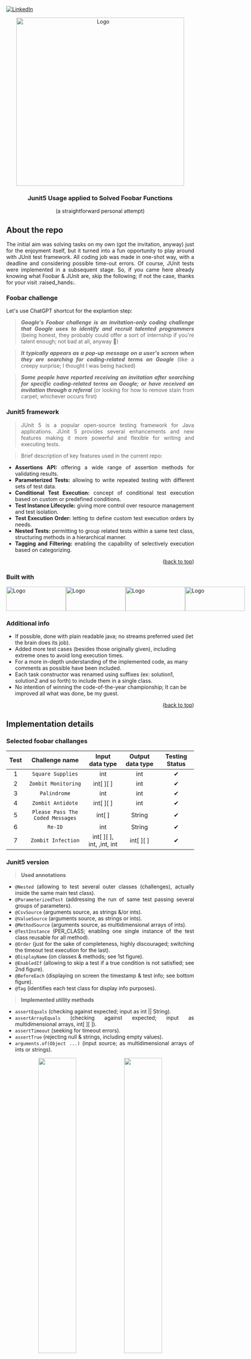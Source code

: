 [![LinkedIn][linkedin-shield]][linkedin-url]

<!-- PROJECT LOGO -->
<div align="center">
  <a align="center">
    <img src="https://user-images.githubusercontent.com/53323058/273491246-3129bbb6-670a-49dc-a43c-87937bca67a2.png" alt="Logo" width="450">
  </a>
  <h3 align="center">Junit5 Usage applied to Solved Foobar Functions</h3>
  <p align="center">
     (a straightforward personal attempt)
  </p>
</div>

<!-- ABOUT THE REPO -->
## About the repo

<div align="justify">
The initial aim was solving tasks on my own (got the invitation, anyway) just for the enjoyment itself, but it turned into a fun opportunity to play around with JUnit test framework. All coding job was made in one-shot way, with a deadline and considering possible time-out errors. Of course, JUnit tests were implemented in a subsequent stage. So, if you came here already knowing what Foobar & JUnit are, skip the following; if not the case, thanks for your visit :raised_hands:.
  
### Foobar challenge

  Let's use ChatGPT shortcut for the explantion step: 
  
> **_Google's Foobar challenge is an invitation-only coding challenge that Google uses to identify and recruit talented programmers_** (being honest, they probably could offer a sort of internship if you're talent enough; not bad at all, anyway :muscle:)

> **_It typically appears as a pop-up message on a user's screen when they are searching for coding-related terms on Google_** (like a creepy surprise; I thought I was being hacked)

> **_Some people have reported receiving an invitation after searching for specific coding-related terms on Google; or have received an invitation through a referral_** (or looking for how to remove stain from carpet; whichever occurs first)

### Junit5 framework

> JUnit 5 is a popular open-source testing framework for Java applications. JUnit 5 provides several enhancements and new features making it more powerful and flexible for writing and executing tests.

> Brief description of key features used in the current repo:

* **Assertions API:** offering a wide range of assertion methods for validating results.
* **Parameterized Tests:** allowing to write repeated testing with different sets of test data.
* **Conditional Test Execution:** concept of conditional test execution based on custom or predefined conditions.
* **Test Instance Lifecycle:** giving more control over resource management and test isolation.
* **Test Execution Order:** letting to define custom test execution orders by needs.
* **Nested Tests:** permitting to group related tests within a same test class, structuring methods in a hierarchical manner.
* **Tagging and Filtering:** enabling the capability of selectively execution based on categorizing.

</div>

<p align="right">(<a href="#readme-top">back to top</a>)</p>

### Built with

<div style="display: flex; flex-direction: row; align=center">
  <a href="https://www.java.com/en/">
    <img class="img"src="https://user-images.githubusercontent.com/53323058/273763700-87da1703-8aaa-473a-82a7-595478683383.png" alt="Logo" width="160" height="65"/>
  </a>
  <a href="https://junit.org/junit5/">
    <img class="img"src="https://user-images.githubusercontent.com/53323058/273760886-5dd75127-437e-478e-9cae-3d28e3d89149.png" alt="Logo" width="160" height="65"/>
  </a>
  <a href="https://maven.apache.org/">
    <img class="img"src="https://user-images.githubusercontent.com/53323058/230741096-33c1b8ab-1ec8-4364-b877-09aaa7df0fcd.png" alt="Logo" width="160" height="65"/>
  </a> 
  <a href="https://netbeans.apache.org/">
    <img class="img"src="https://user-images.githubusercontent.com/53323058/273762946-9cd1d557-5ac2-4dd4-898f-9e0e369ecd72.png" alt="Logo" width="160" height="65"/>
  </a>
</div>

### Additional info

* If possible, done with plain readable java; no streams preferred used (let the brain does its job).
* Added more test cases (besides those originally given), including extreme ones to avoid long execution times.
* For a more in-depth understanding of the implemented code, as many comments as possible have been included.
* Each task constructor was renamed using suffixes (ex: solution1, solution2 and so forth) to include them in a single class.
* No intention of winning the code-of-the-year championship; It can be improved all what was done, be my guest.
 
</div>

<p align="right">(<a href="#readme-top">back to top</a>)</p>

<!-- SUMMARY -->
## Implementation details 

### Selected foobar challanges
<div align="justify">

|  Test  |           Challenge name            |       Input data type        | Output data type | Testing Status |
|:------:|:-----------------------------------:|:----------------------------:|:-----------------:|:-------------:|
|   1    |         `Square Supplies`           |              int             |        int        |       ✔       |
|   2    |        `Zombit Monitoring`          |           int[ ][ ]          |        int        |       ✔       |
|   3    |            `Palindrome`             |              int             |        int        |       ✔       |
|   4    |         `Zombit Antidote`           |           int[ ][ ]          |        int        |       ✔       |
|   5    |  `Please Pass The Coded Messages`   |            int[ ]            |      String       |       ✔       |
|   6    |              `Re-ID`                |              int             |      String       |       ✔       |
|   7    |         `Zombit Infection`          |   int[ ][ ], int, ,int, int  |     int[ ][ ]     |       ✔       |
</div>

### Junit5 version 
<div align="justify">
  
> **Used annotations**
* `@Nested` (allowing to test several outer classes (challenges), actually inside the same main test class).
* `@ParameterizedTest` (addressing the run of same test passing several groups of parameters).
* `@CsvSource` (arguments source, as strings &/or ints).
* `@ValueSource` (arguments source, as strings or ints).
* `@MethodSource` (arguments source, as multidimensional arrays of ints).
* `@TestInstance` (PER_CLASS; enabling one single instance of the test class reusable for all method).
* `@Order` (just for the sake of completeness, highly discouraged; switching the timeout test execution for the last).
* `@DisplayName` (on classes & methods; see 1st figure).
* `@EnabledIf` (allowing to skip a test if a true condition is not satisfied; see 2nd figure).
* `@BeforeEach` (displaying on screen the timestamp & test info; see bottom figure).
* `@Tag` (identifies each test class for display info purposes).

> **Implemented utility methods**
* `assertEquals` (checking against expected; input as int || String).
* `assertArrayEquals` (checking against expected; input as multidimensional arrays, int[ ][ ]).
* `assertTimeout` (seeking for timeout errors).
* `assertTrue` (rejecting null & strings, including empty values).
* `arguments.of(Object ...)` (input source; as multidimensional arrays of ints or strings).

<p align="center" width="100%">
    <img width="45%" src="https://user-images.githubusercontent.com/53323058/274106732-be44049b-5fa3-4369-94a3-455fd5464cbc.png">
    <img width="45%" src="https://user-images.githubusercontent.com/53323058/274108966-812318a8-a7d6-454b-8647-d98600801e55.png">
</p>
  <p align="center" width="100%">
    <img width="80%" src="https://user-images.githubusercontent.com/53323058/274107022-c3129d5e-f51d-4b1c-8e23-f9f64099e973.png">
</p>
        
</div>

<p align="right">(<a href="#readme-top">back to top</a>)</p>

<!-- MARKDOWN LINKS & IMAGES -->
<!-- https://www.markdownguide.org/basic-syntax/#reference-style-links -->
[linkedin-shield]: https://user-images.githubusercontent.com/53323058/230575198-fa1acbf4-8f82-4d8e-b245-3979276bc240.png
[linkedin-url]: https://linkedin.com/in/
 
